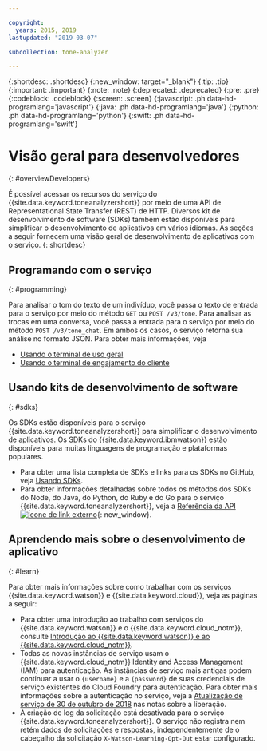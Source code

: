 ```yaml
---

copyright:
  years: 2015, 2019
lastupdated: "2019-03-07"

subcollection: tone-analyzer

---
```


{:shortdesc: .shortdesc}
{:new_window: target="_blank"}
{:tip: .tip}
{:important: .important}
{:note: .note}
{:deprecated: .deprecated}
{:pre: .pre}
{:codeblock: .codeblock}
{:screen: .screen}
{:javascript: .ph data-hd-programlang='javascript'}
{:java: .ph data-hd-programlang='java'}
{:python: .ph data-hd-programlang='python'}
{:swift: .ph data-hd-programlang='swift'}

# Visão geral para desenvolvedores
{: #overviewDevelopers}

É possível acessar os recursos do serviço do {{site.data.keyword.toneanalyzershort}} por meio de uma API de Representational State Transfer (REST) de HTTP. Diversos kit de desenvolvimento de software (SDKs) também estão disponíveis para simplificar o desenvolvimento de aplicativos em vários idiomas. As seções a seguir fornecem uma visão geral de desenvolvimento de aplicativos com o serviço.
{: shortdesc}

## Programando com o serviço
{: #programming}

Para analisar o tom do texto de um indivíduo, você passa o texto de entrada para o serviço por meio do método `GET` ou `POST /v3/tone`. Para analisar as trocas em uma conversa, você passa a entrada para o serviço por meio do método `POST /v3/tone_chat`. Em ambos os casos, o serviço retorna sua análise no formato JSON. Para obter mais informações, veja

-   [Usando o terminal de uso geral](/docs/services/tone-analyzer?topic=tone-analyzer-utgpe)
-   [Usando o terminal de engajamento do cliente](/docs/services/tone-analyzer?topic=tone-analyzer-utco)

## Usando kits de desenvolvimento de software
{: #sdks}

Os SDKs estão disponíveis para o serviço {{site.data.keyword.toneanalyzershort}} para simplificar o desenvolvimento de aplicativos. Os SDKs do {{site.data.keyword.ibmwatson}} estão disponíveis para muitas linguagens de programação e plataformas populares.

-   Para obter uma lista completa de SDKs e links para os SDKs no GitHub, veja [Usando SDKs](/docs/services/watson?topic=watson-using-sdks).
-   Para obter informações detalhadas sobre todos os métodos dos SDKs do Node, do Java, do Python, do Ruby
e do Go para o serviço {{site.data.keyword.toneanalyzershort}}, veja a [Referência da API ![Ícone de link externo](../../icons/launch-glyph.svg "Ícone de link externo")](https://{DomainName}/apidocs/tone-analyzer){: new_window}.

## Aprendendo mais sobre o desenvolvimento de aplicativo
{: #learn}

Para obter mais informações sobre como trabalhar com os serviços {{site.data.keyword.watson}} e {{site.data.keyword.cloud}}, veja as páginas a seguir:

-   Para obter uma introdução ao trabalho com serviços do {{site.data.keyword.watson}} e o {{site.data.keyword.cloud_notm}}, consulte [Introdução ao {{site.data.keyword.watson}} e ao {{site.data.keyword.cloud_notm}}](/docs/services/watson?topic=watson-about).
-   Todas as novas instâncias de serviço usam o {{site.data.keyword.cloud_notm}} Identity and Access Management (IAM) para autenticação. As instâncias de serviço mais antigas podem continuar a usar o `{username}` e a `{password}` de suas credenciais de serviço existentes do Cloud Foundry para autenticação. Para obter mais informações sobre a autenticação no serviço, veja a [Atualização de serviço
de 30 de outubro de 2018](/docs/services/tone-analyzer?topic=tone-analyzer-rnrn#October2018) nas notas sobre a liberação.
-   A criação de log da solicitação está desativada para o serviço {{site.data.keyword.toneanalyzershort}}. O serviço não registra nem retém dados de solicitações
e respostas, independentemente de o cabeçalho da solicitação `X-Watson-Learning-Opt-Out` estar configurado.
